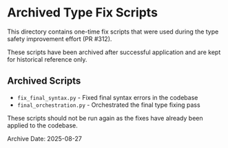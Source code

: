 # Archived Type Fix Scripts

This directory contains one-time fix scripts that were used during the type safety improvement effort (PR #312).

These scripts have been archived after successful application and are kept for historical reference only.

## Archived Scripts

- `fix_final_syntax.py` - Fixed final syntax errors in the codebase
- `final_orchestration.py` - Orchestrated the final type fixing pass

These scripts should not be run again as the fixes have already been applied to the codebase.

Archive Date: 2025-08-27
